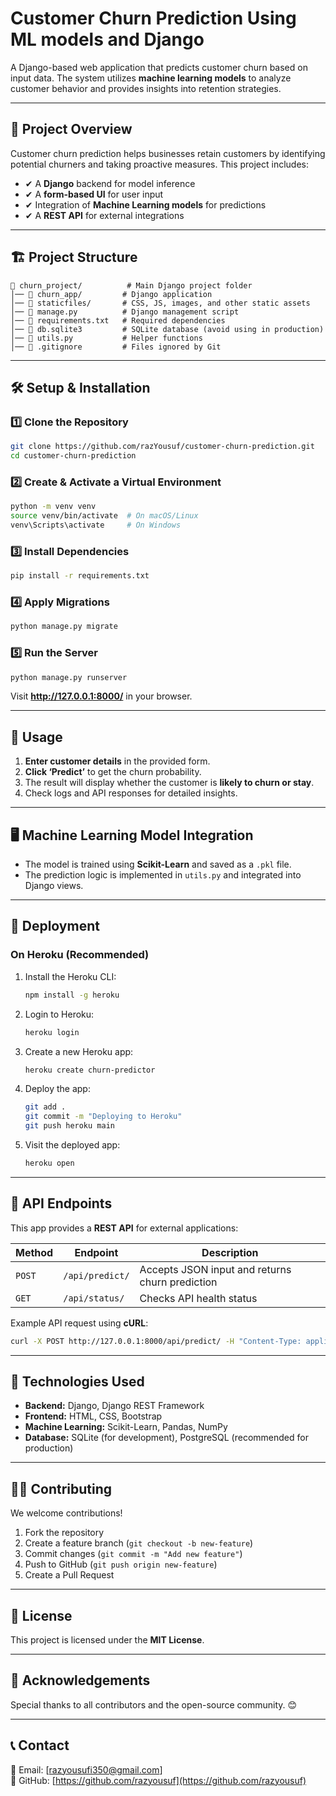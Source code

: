 # Customer Churn Prediction Using ML models and Django

A Django-based web application that predicts customer churn based on input data. The system utilizes **machine learning models** to analyze customer behavior and provides insights into retention strategies.

---

## 🚀 Project Overview

Customer churn prediction helps businesses retain customers by identifying potential churners and taking proactive measures. This project includes:
- ✔ A **Django** backend for model inference
- ✔ A **form-based UI** for user input
- ✔ Integration of **Machine Learning models** for predictions
- ✔ A **REST API** for external integrations

---

## 🏗 Project Structure

```
📂 churn_project/          # Main Django project folder
│── 📂 churn_app/         # Django application
│── 📂 staticfiles/       # CSS, JS, images, and other static assets
│── 📄 manage.py          # Django management script
│── 📄 requirements.txt   # Required dependencies
│── 📄 db.sqlite3         # SQLite database (avoid using in production)
│── 📄 utils.py           # Helper functions
│── 📄 .gitignore         # Files ignored by Git
```

---

## 🛠 Setup & Installation

### 1️⃣ Clone the Repository
```bash
git clone https://github.com/razYousuf/customer-churn-prediction.git
cd customer-churn-prediction
```

### 2️⃣ Create & Activate a Virtual Environment
```bash
python -m venv venv  
source venv/bin/activate  # On macOS/Linux
venv\Scripts\activate     # On Windows
```

### 3️⃣ Install Dependencies
```bash
pip install -r requirements.txt
```

### 4️⃣ Apply Migrations
```bash
python manage.py migrate
```

### 5️⃣ Run the Server
```bash
python manage.py runserver
```
Visit **http://127.0.0.1:8000/** in your browser.

---

## 🎯 Usage
1. **Enter customer details** in the provided form.
2. **Click ‘Predict’** to get the churn probability.
3. The result will display whether the customer is **likely to churn or stay**.
4. Check logs and API responses for detailed insights.

---

## 🖥 Machine Learning Model Integration
- The model is trained using **Scikit-Learn** and saved as a `.pkl` file.
- The prediction logic is implemented in `utils.py` and integrated into Django views.

---

## 🚀 Deployment

### On Heroku (Recommended)
1. Install the Heroku CLI:
   ```bash
   npm install -g heroku
   ```
2. Login to Heroku:
   ```bash
   heroku login
   ```
3. Create a new Heroku app:
   ```bash
   heroku create churn-predictor
   ```
4. Deploy the app:
   ```bash
   git add .
   git commit -m "Deploying to Heroku"
   git push heroku main
   ```
5. Visit the deployed app:
   ```bash
   heroku open
   ```

---

## 📡 API Endpoints
This app provides a **REST API** for external applications:

| Method | Endpoint | Description |
|--------|----------|-------------|
| `POST` | `/api/predict/` | Accepts JSON input and returns churn prediction |
| `GET` | `/api/status/` | Checks API health status |

Example API request using **cURL**:
```bash
curl -X POST http://127.0.0.1:8000/api/predict/ -H "Content-Type: application/json" -d '{"age": 35, "subscription_length": 12}'
```

---

## 🔧 Technologies Used
- **Backend:** Django, Django REST Framework
- **Frontend:** HTML, CSS, Bootstrap
- **Machine Learning:** Scikit-Learn, Pandas, NumPy
- **Database:** SQLite (for development), PostgreSQL (recommended for production)

---

## 👨‍💻 Contributing
We welcome contributions!
1. Fork the repository
2. Create a feature branch (`git checkout -b new-feature`)
3. Commit changes (`git commit -m "Add new feature"`)
4. Push to GitHub (`git push origin new-feature`)
5. Create a Pull Request

---

## 📜 License
This project is licensed under the **MIT License**.

---

## 🤝 Acknowledgements
Special thanks to all contributors and the open-source community. 😊

---

## 📞 Contact
📧 Email: [razyousufi350@gmail.com]  
🔗 GitHub: [https://github.com/razyousuf](https://github.com/razyousuf)
